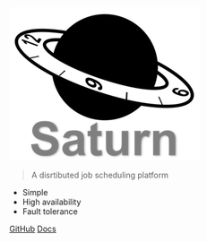 ![logo](./_media/saturn.png)

> A disrtibuted job scheduling platform

- Simple
- High availability
- Fault tolerance

[GitHub](https://github.com/vipshop/Saturn)
[Docs](zh-cn/2.x/)
